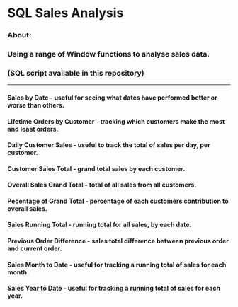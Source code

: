 # SQL Sales Analysis

### About: 
### Using a range of Window functions to analyse sales data.
### (SQL script available in this repository)
----
#### Sales by Date - useful for seeing what dates have performed better or worse than others. <br>
#### Lifetime Orders by Customer - tracking which customers make the most and least orders. <br> 
#### Daily Customer Sales - useful to track the total of sales per day, per customer. <br>
#### Customer Sales Total - grand total sales by each customer. <br>
#### Overall Sales Grand Total - total of all sales from all customers. <br>
#### Pecentage of Grand Total - percentage of each customers contribution to overall sales. <br>
#### Sales Running Total - running total for all sales, by each date. <br>
#### Previous Order Difference - sales total difference between previous order and current order. <br>
#### Sales Month to Date - useful for tracking a running total of sales for each month. <br>
#### Sales Year to Date - useful for tracking a running total of sales for each year. <br>
